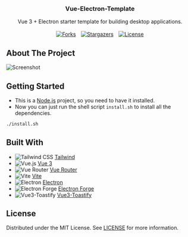 <br/>
<p align="center">
  <h3 align="center">Vue-Electron-Template</h3>

  <p align="center">
    Vue 3 + Electron starter template for building desktop applications.
    <br/>
    <br/>
    <a href="https://github.com/survivalq/vue-electron-template/issues" style="display: inline-block; margin: 0 5px;">
      <img alt="Forks" src="https://img.shields.io/github/forks/survivalq/vue-electron-template?style=social">
    </a>
    <a href="https://github.com/survivalq/vue-electron-template" style="display: inline-block; margin: 0 5px;">
      <img alt="Stargazers" src="https://img.shields.io/github/stars/survivalq/vue-electron-template?style=social">
    </a>
    <a href="https://github.com/survivalq/vue-electron-template" style="display: inline-block; margin: 0 5px;">
      <img alt="License" src="https://img.shields.io/github/license/survivalq/vue-electron-template">
    </a>
  </p>
</p>

## About The Project

![Screenshot](https://media.discordapp.net/attachments/1123160213499949128/1135968127012847696/image.png?width=1277&height=670)

## Getting Started

- This is a [Node.js](https://nodejs.org/en/) project, so you need to have it installed.
- Now you can just run the shell script `install.sh` to install all the dependencies.

```sh
./install.sh
```

## Built With

* ![Tailwind CSS](https://img.shields.io/badge/-Tailwind%20CSS-38B2AC?logo=tailwind-css&logoColor=white&style=flat) [Tailwind](https://tailwindcss.com/)
* ![Vue.js](https://img.shields.io/badge/-Vue.js-4FC08D?logo=vue.js&logoColor=white&style=flat) [Vue 3](https://v3.vuejs.org/)
* ![Vue Router](https://img.shields.io/badge/-Vue%20Router-FF9234?logo=vue.js&logoColor=white&style=flat) [Vue Router](https://router.vuejs.org/)
* ![Vite](https://img.shields.io/badge/-Vite-646CFF?logo=vite&logoColor=white&style=flat) [Vite](https://vitejs.dev/)
* ![Electron](https://img.shields.io/badge/-Electron-191970?logo=electron&logoColor=white&style=flat) [Electron](https://www.electronjs.org/)
* ![Electron Forge](https://img.shields.io/badge/-Electron%20Forge-6E4A7E?logo=electron&logoColor=white&style=flat) [Electron Forge](https://www.electronforge.io/)
* ![Vue3-Toastify](https://img.shields.io/badge/-Vue3--Toastify-02db6b?logo=npm&logoColor=white&style=flat) [Vue3-Toastify](https://www.npmjs.com/package/vue3-toastify)

## License

Distributed under the MIT License. See [LICENSE](https://github.com/survivalq/VOCO-discord-bot/blob/main/LICENSE) for more information.
